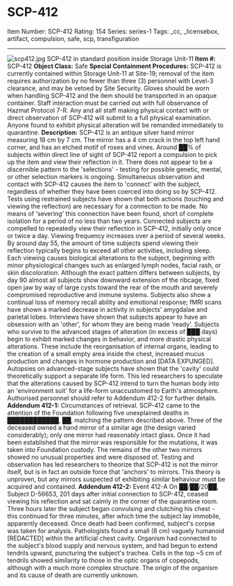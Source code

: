 # SCP-412
Item Number: SCP-412
Rating: 154
Series: series-1
Tags: _cc, _licensebox, artifact, compulsion, safe, scp, transfiguration

---

![scp412.jpg](https://scp-wiki.wdfiles.com/local--files/scp-412/scp412.jpg)
SCP-412 in standard position inside Storage Unit-11
**Item #:** SCP-412
**Object Class:** Safe
**Special Containment Procedures:** SCP-412 is currently contained within Storage Unit-11 at Site-19; removal of the item requires authorization by no fewer than three (3) personnel with Level-3 clearance, and may be vetoed by Site Security. Gloves should be worn when handling SCP-412 and the item should be transported in an opaque container.
Staff interaction must be carried out with full observance of Hazmat Protocol 7-R. Any and all staff making physical contact with or direct observation of SCP-412 will submit to a full physical examination. Anyone found to exhibit physical alteration will be remanded immediately to quarantine.
**Description:** SCP-412 is an antique silver hand mirror measuring 18 cm by 7 cm. The mirror has a 4 cm crack in the top left hand corner, and has an etched motif of roses and vines. Around ██% of subjects within direct line of sight of SCP-412 report a compulsion to pick up the item and view their reflection in it. There does not appear to be a discernible pattern to the 'selections' - testing for possible genetic, mental, or other selection markers is ongoing.
Simultaneous observation and contact with SCP-412 causes the item to 'connect' with the subject, regardless of whether they have been coerced into doing so by SCP-412. Tests using restrained subjects have shown that both actions (touching and viewing the reflection) are necessary for a connection to be made. No means of 'severing' this connection have been found, short of complete isolation for a period of no less than two years.
Connected subjects are compelled to repeatedly view their reflection in SCP-412, initially only once or twice a day. Viewing frequency increases over a period of several weeks. By around day 55, the amount of time subjects spend viewing their reflection typically begins to exceed all other activities, including sleep.
Each viewing causes biological alterations to the subject, beginning with minor physiological changes such as enlarged lymph nodes, facial rash, or skin discoloration. Although the exact pattern differs between subjects, by day 90 almost all subjects show downward extension of the ribcage, fixed open jaw by way of large cysts toward the rear of the mouth and severely compromised reproductive and immune systems. Subjects also show a continual loss of memory recall ability and emotional response; fMRI scans have shown a marked decrease in activity in subjects' amygdalae and parietal lobes. Interviews have shown that subjects appear to have an obsession with an 'other', for whom they are being made 'ready'.
Subjects who survive to the advanced stages of alteration (in excess of ███ days) begin to exhibit marked changes in behavior, and more drastic physical alterations. These include the reorganisation of internal organs, leading to the creation of a small empty area inside the chest, increased mucus production and changes in hormone production and [DATA EXPUNGED]. Autopsies on advanced-stage subjects have shown that the 'cavity' could theoretically support a separate life form. This led researchers to speculate that the alterations caused by SCP-412 intend to turn the human body into an 'environment suit' for a life-form unaccustomed to Earth's atmosphere. Authorised personnel should refer to Addendum 412-2 for further details.
**Addendum 412-1:** Circumstances of retrieval.
SCP-412 came to the attention of the Foundation following five unexplained deaths in ████████████, ██, matching the pattern described above. Three of the deceased owned a hand mirror of a similar age (the design varied considerably); only one mirror had reasonably intact glass. Once it had been established that the mirror was responsible for the mutations, it was taken into Foundation custody. The remains of the other two mirrors showed no unusual properties and were disposed of.
Testing and observation has led researchers to theorize that SCP-412 is not the mirror itself, but is in fact an outside force that 'anchors' to mirrors. This theory is unproven, but any mirrors suspected of exhibiting similar behaviour must be acquired and contained.
**Addendum 412-2:** Event 412-A
On ██/██/20██, Subject D-56653, 201 days after initial connection to SCP-412, ceased viewing his reflection and sat calmly in the corner of the quarantine room. Three hours later the subject began convulsing and clutching his chest - this continued for three minutes, after which time the subject lay immobile, apparently deceased. Once death had been confirmed, subject's corpse was taken for analysis. Pathologists found a small (8 cm) vaguely humanoid [REDACTED] within the artificial chest cavity. Organism had connected to the subject's blood supply and nervous system, and had begun to extend tendrils upward, puncturing the subject's trachea. Cells in the top ~5 cm of tendrils showed similarity to those in the optic organs of copepods, although with a much more complex structure. The origin of the organism and its cause of death are currently unknown.